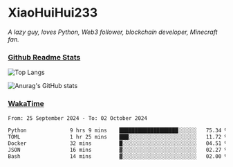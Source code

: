 # XiaoHuiHui233

*A lazy guy, loves Python, Web3 follower, blockchain developer, Minecraft fan.*

### [Github Readme Stats](https://github.com/anuraghazra/github-readme-stats)

![Top Langs](https://github-readme-stats.vercel.app/api/top-langs/?username=XiaoHuiHui233&layout=compact&theme=github_dark)

![Anurag's GitHub stats](https://github-readme-stats.vercel.app/api?username=XiaoHuiHui233&show_icons=true&theme=github_dark)

### [WakaTime](https://wakatime.com)

<!--START_SECTION:waka-->

```txt
From: 25 September 2024 - To: 02 October 2024

Python              9 hrs 9 mins    ███████████████████░░░░░░   75.34 %
TOML                1 hr 25 mins    ███░░░░░░░░░░░░░░░░░░░░░░   11.72 %
Docker              32 mins         █░░░░░░░░░░░░░░░░░░░░░░░░   04.51 %
JSON                16 mins         ▓░░░░░░░░░░░░░░░░░░░░░░░░   02.27 %
Bash                14 mins         ▓░░░░░░░░░░░░░░░░░░░░░░░░   02.00 %
```

<!--END_SECTION:waka-->
